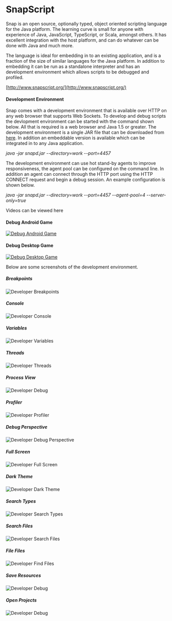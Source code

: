 SnapScript
==============

Snap is an open source, optionally typed, object oriented scripting language for the Java platform. The learning curve is small for anyone with experience of Java, JavaScript, TypeScript, or Scala, amongst others. It has excellent integration with the host platform, and can do whatever can be done with Java and much more.

The language is ideal for embedding in to an existing application, and is a fraction of the size of similar languages for the Java platform. In addition to embedding it can be run as a standalone interpreter and has an development environment which allows scripts to be debugged and profiled.

[http://www.snapscript.org/](http://www.snapscript.org/)

#### Development Environment

Snap comes with a development environment that is available over HTTP on any web browser that supports Web Sockets. To develop and debug scripts the devlopment environment can be started with the command shown below. All that is required is a web browser and Java 1.5 or greater. The development environment is a single JAR file that can be downloaded from [here](https://github.com/snapscript/snap-release). In addition an embeddable version is available which can be integrated in to any Java application.

*java -jar snapd.jar --directory=work --port=4457*

The development environment can use hot stand-by agents to improve responsiveness, the agent pool can be configured on the command line. In addition an agent can connect through the HTTP port using the HTTP CONNECT request and begin a debug session. An example configuration is shown below.

*java -jar snapd.jar --directory=work --port=4457 --agent-pool=4 --server-only=true*

Videos can be viewed here

#### Debug Android Game
[![Debug Android Game](http://img.youtube.com/vi/w-baBQbZ5dI/0.jpg)](https://www.youtube.com/watch?v=w-baBQbZ5dI)
#### Debug Desktop Game
[![Debug Desktop Game](http://img.youtube.com/vi/6vo2y83unG0/0.jpg)](https://www.youtube.com/watch?v=6vo2y83unG0)

Below are some screenshots of the development environment. 

##### Breakpoints
![Developer Breakpoints](https://raw.githubusercontent.com/snapscript/snap-site/master/images/debugger_breakpoints.png)
##### Console
![Developer Console](https://raw.githubusercontent.com/snapscript/snap-site/master/images/debugger_console.png)
##### Variables
![Developer Variables](https://raw.githubusercontent.com/snapscript/snap-site/master/images/debugger_variables.png)
##### Threads
![Developer Threads](https://raw.githubusercontent.com/snapscript/snap-site/master/images/debugger_threads.png)
##### Process View
![Developer Debug](https://raw.githubusercontent.com/snapscript/snap-site/master/images/debugger_agents.png)
##### Profiler
![Developer Profiler](https://raw.githubusercontent.com/snapscript/snap-site/master/images/debugger_profiler.png)
##### Debug Perspective
![Developer Debug Perspective](https://raw.githubusercontent.com/snapscript/snap-site/master/images/debugger_changelayout.png)
##### Full Screen
![Developer Full Screen](https://raw.githubusercontent.com/snapscript/snap-site/master/images/debugger_fullscreen.png)
##### Dark Theme
![Developer Dark Theme](https://raw.githubusercontent.com/snapscript/snap-site/master/images/debugger_darktheme.png)
##### Search Types
![Developer Search Types](https://raw.githubusercontent.com/snapscript/snap-site/master/images/debugger_searchtypes.png)
##### Search Files
![Developer Search Files](https://raw.githubusercontent.com/snapscript/snap-site/master/images/debugger_searchfiles.png)
##### File Files
![Developer Find Files](https://raw.githubusercontent.com/snapscript/snap-site/master/images/debugger_findfiles.png)
##### Save Resources
![Developer Debug](https://raw.githubusercontent.com/snapscript/snap-site/master/images/debugger_save.png)
##### Open Projects
![Developer Debug](https://raw.githubusercontent.com/snapscript/snap-site/master/images/debugger_open.png)


